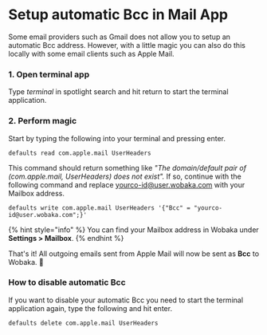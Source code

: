 # Setup automatic Bcc in Mail App

Some email providers such as Gmail does not allow you to setup an automatic Bcc address. However, with a little magic you can also do this locally with some email clients such as Apple Mail.

### 1. Open terminal app

Type _terminal_ in spotlight search and hit return to start the terminal application.

### 2. Perform magic

Start by typing the following into your terminal and pressing enter.

```
defaults read com.apple.mail UserHeaders
```

This command should return something like _"The domain/default pair of (com.apple.mail, UserHeaders) does not exist"._ If so, continue with the following command and replace yourco-id@user.wobaka.com with your Mailbox address.

```
defaults write com.apple.mail UserHeaders '{"Bcc" = "yourco-id@user.wobaka.com";}'
```

{% hint style="info" %}
You can find your Mailbox address in Wobaka under **Settings > Mailbox**.
{% endhint %}

That's it! All outgoing emails sent from Apple Mail will now be sent as **Bcc** to Wobaka. 🙌

### How to disable automatic Bcc

If you want to disable your automatic Bcc you need to start the terminal application again, type the following and hit enter.

```
defaults delete com.apple.mail UserHeaders
```
